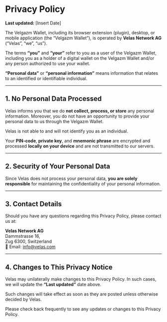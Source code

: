 # Privacy Policy

**Last updated:** [Insert Date]

The Velgazm Wallet, including its browser extension (plugin), desktop, or mobile application (the “Velgazm Wallet”), is operated by **Velas Network AG** (“Velas”, “we”, “us”).

The terms **“you”** and **“your”** refer to you as a user of the Velgazm Wallet, including you as a holder of a digital wallet on the Velgazm Wallet and/or any person authorized to use your wallet.

**“Personal data”** or **“personal information”** means information that relates to an identified or identifiable individual.

---

## 1. No Personal Data Processed

Velas informs you that we do **not collect, process, or store** any personal information. Moreover, you do not have an opportunity to provide your personal data to us through the Velgazm Wallet.

Velas is not able to and will not identify you as an individual.

Your **PIN-code**, **private key**, and **mnemonic phrase** are encrypted and processed **locally on your device** and are not transmitted to our servers.

---

## 2. Security of Your Personal Data

Since Velas does not process your personal data, **you are solely responsible** for maintaining the confidentiality of your personal information.

---

## 3. Contact Details

Should you have any questions regarding this Privacy Policy, please contact us at:

**Velas Network AG**  
Dammstrasse 16,  
Zug 6300, Switzerland  
📧 Email: [info@velas.com](mailto:info@velas.com)

---

## 4. Changes to This Privacy Notice

Velas may unilaterally make changes to this Privacy Policy. In such cases, we will update the **“Last updated”** date above.

Such changes will take effect as soon as they are posted unless otherwise decided by Velas.

Please check back frequently to see any updates or changes to this Privacy Policy.